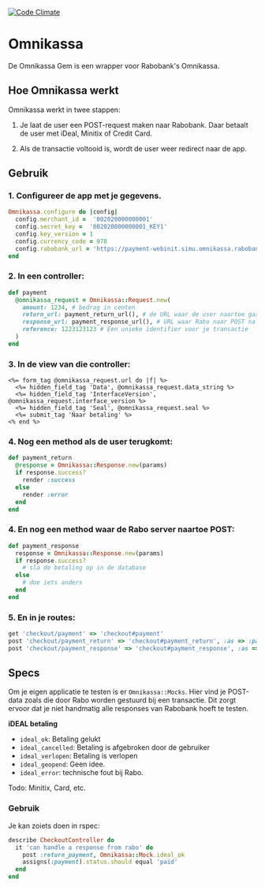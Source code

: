 [![Code Climate](https://codeclimate.com/badge.png)](https://codeclimate.com/github/tijmenb/omnikassa)

# Omnikassa

De Omnikassa Gem is een wrapper voor Rabobank's Omnikassa.

## Hoe Omnikassa werkt

Omnikassa werkt in twee stappen:

1. Je laat de user een POST-request maken naar Rabobank. Daar betaalt de user met iDeal, Minitix of Credit Card.

2. Als de transactie voltooid is, wordt de user weer redirect naar de app.

## Gebruik

### 1. Configureer de app met je gegevens.

```ruby
Omnikassa.configure do |config|
  config.merchant_id =  '002020000000001'
  config.secret_key =  '002020000000001_KEY1'
  config.key_version = 1
  config.currency_code = 978
  config.rabobank_url = 'https://payment-webinit.simu.omnikassa.rabobank.nl/paymentServlet'
end
```


### 2. In een controller:

```ruby
def payment
  @omnikassa_request = Omnikassa::Request.new(
    amount: 1234, # bedrag in centen
    return_url: payment_return_url(), # de URL waar de user naartoe gaat na betaling
    response_url: payment_response_url(), # URL waar Rabo naar POST na een betaling
    reference: 1223123123 # Een unieke identifier voor je transactie
  )
end
```

### 3. In de view van die controller:

```erb
<%= form_tag @omnikassa_request.url do |f| %>
  <%= hidden_field_tag 'Data', @omnikassa_request.data_string %>
  <%= hidden_field_tag 'InterfaceVersion', @omnikassa_request.interface_version %>
  <%= hidden_field_tag 'Seal', @omnikassa_request.seal %>
  <%= submit_tag 'Naar betaling' %>
<% end %>
```

### 4. Nog een method als de user terugkomt:

```ruby
def payment_return
  @response = Omnikassa::Response.new(params)
  if response.success?
    render :success
  else
    render :error
  end
end
```

### 4. En nog een method waar de Rabo server naartoe POST:

```ruby
def payment_response
  response = Omnikassa::Response.new(params)
  if response.success?
    # sla de betaling op in de database
  else
    # doe iets anders
  end
end
```

### 5. En in je routes:

```ruby
get 'checkout/payment' => 'checkout#payment'
post 'checkout/payment_return' => 'checkout#payment_return', :as => :payment_return
post 'checkout/payment_response' => 'checkout#payment_response', :as => :payment_response
```

## Specs

Om je eigen applicatie te testen is er `Omnikassa::Mocks`. Hier vind je POST-data zoals die door Rabo worden gestuurd bij een transactie. Dit zorgt ervoor dat je niet handmatig alle responses van Rabobank hoeft te testen. 

**iDEAL betaling**

- `ideal_ok`: Betaling gelukt
- `ideal_cancelled`: Betaling is afgebroken door de gebruiker
- `ideal_verlopen`: Betaling is verlopen
- `ideal_geopend`: Geen idee.
- `ideal_error`: technische fout bij Rabo.

Todo: Minitix, Card, etc.

### Gebruik

Je kan zoiets doen in rspec:

```ruby
describe CheckoutController do
  it 'can handle a response from rabo' do
    post :return_payment, Omnikassa::Mock.ideal_ok
    assigns(:payment).status.should equal 'paid'
  end
end
```
